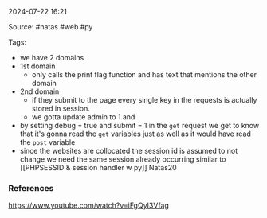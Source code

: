 
2024-07-22 16:21

Source: #natas #web #py 

Tags: 

- we have 2 domains 
- 1st domain 
	- only calls the print flag function and has text that mentions the other domain 
- 2nd domain 
	- if they submit to the page every single key in the requests is actually stored in session. 
	- we gotta update admin to 1 and 
- by setting debug = true and submit = 1 in the `get` request we get to know that it's gonna read the `get` variables just as well as it would have read the `post` variable
- since the websites are collocated the session id is assumed to not change
we need the same session already occurring similar to [[PHPSESSID & session handler w py]] Natas20





### References
https://www.youtube.com/watch?v=iFgQyI3Vfag